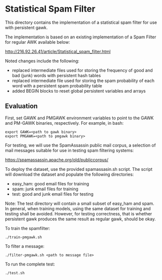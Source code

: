 Statistical Spam Filter 
=======================

This directory contains the implementation of a statistical spam filter 
for use with persistent gawk.

The implementation is based on an existing implementation of a Spam Filter 
for regular AWK available below:

http://216.92.26.41/article/Statistical_spam_filter.html

Noted changes include the following:
- replaced intermediate files used for storing the frequency of good 
  and bad (junk) words with persistent hash tables
- replaced intermediate file used for storing the spam probability of 
  each word with a persistent spam probability table
- added BEGIN blocks to reset global persistent variables and arrays  

Evaluation  
----------

First, set GAWK and PMGAWK environment variables to point 
to the GAWK and PM-GAWK binaries, respectively. For example, in bash:

```
export GAWK=<path to gawk binary>
export PMGAWK=<path to pmgawk binary>
```

For testing, we will use the SpamAssassin public mail corpus, a selection 
of mail messages suitable for use in testing spam filtering systems:

https://spamassassin.apache.org/old/publiccorpus/

To deploy the dataset, use the provided spamassasin.sh script. The script 
will download the dataset and populate the following directories:
- easy_ham: good email files for training 
- spam: junk email files for training
- test: good and junk email files for testing 

Note: The test directory will contain a small subset of easy_ham and spam. 
In general, when training models, using the same dataset for training and 
testing shall be avoided. However, for testing correctness, that is whether 
persistent gawk produces the same result as regular gawk, should be okay.

To train the spamfilter:

```
./train-pmgawk.sh
```

To filter a message:

```
./filter-pmgawk.sh <path to message file>
```

To run the complete test:

```
./test.sh
```
